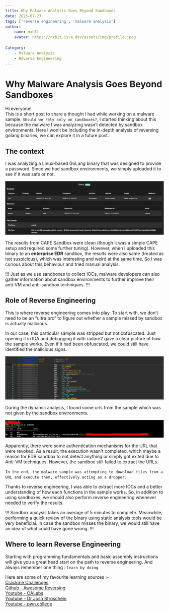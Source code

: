 ```yaml
---
title: Why Malware Analysis Goes Beyond Sandboxes
date: 2025-07-27
tags: ['reverse engineering', 'malware analysis']
author:
    name: nxb1t
    avatar: https://nxb1t.is-a.dev/assets/img/profile.jpeg

Category:
    - Malware Analysis
    - Reverse Engineering
---
```


# Why Malware Analysis Goes Beyond Sandboxes

Hi everyone!<br>
This is a short post to share a thought I had while working on a malware sample: `Should we rely only on sandboxes?`, I started thinking about this because the malware I was analyzing wasn’t detected by sandbox environments. Here I won’t be including the in-depth analysis of reversing golang binaries, we can explore it in a future post.

## The context 

I was analyzing a Linux-based GoLang binary that was designed to provide a password. Since we had sandbox environments, we simply uploaded it to see if it was safe or not.

![](/assets/img/sandbox_reverse/cape_result.png)

The results from CAPE Sandbox were clean (though it was a simple CAPE setup and required some further tuning). However, when I uploaded this binary to an **enterprise EDR** sandbox, the results were also same (treated as not suspicious), which was interesting and weird at the same time. So I was curious about this behaviour and tried manual analysis.

!!!
Just as we use sandboxes to collect IOCs, malware developers can also gather information about sandbox environments to further improve their anti-VM and anti-sandbox techniques.
!!!

## Role of Reverse Engineering

This is where reverse engineering comes into play. To start with, we don’t need to be an “ultra pro” to figure out whether a sample missed by sandbox is actually malicious.

In our case, this particular sample was stripped but not obfuscated. Just opening it in IDA and debugging it with radare2 gave a clear picture of how the sample works. Even if it had been obfuscated, we could still have identified the malicious signs. 

![IDA - Some Anti-VM Insturctions](/assets/img/sandbox_reverse/ida.png)

During the dynamic analysis, I found some urls from the sample which was not given by the sandbox environments.

![radare2 - Extracting Urls](/assets/img/sandbox_reverse/radare2.png)

Apparently, there were some authentication mechanisms for the URL that were revoked. As a result, the execution wasn't completed, which maybe a reason for  EDR sandbox to not detect anything or simply got exited due to Anti-VM techniques. However, the sandbox still failed to extract the URLs.

`In the end, the malware sample was attempting to download files from a URL and execute them, effectively acting as a dropper.`

Thanks to reverse engineering, I was able to extract more IOCs and a better understanding of how each functions in the sample works. So, in addition to using sandboxes, we should also perform reverse engineering whenever needed to verify the results.

!!!
Sandbox analysis takes an average of 5 minutes to complete. Meanwhile, performing a quick review of the binary using static analysis tools would be very beneficial. In case the sandbox misses the binary, we would still have an idea of what could have gone wrong.
!!!

## Where to learn Reverse Engineering

Starting with programming fundamentals and basic assembly instructions will give you a great head start on the path to reverse engineering. And always remember one thing : `learn by doing`.

Here are some of my favourite learning sources :-<br>
[Crackme Challenges](https://crackmes.one)<br>
[Github - Awesome Reversing](https://github.com/tylerha97/awesome-reversing)<br>
[Youtube - OALabs](https://www.youtube.com/@OALABS)<br>
[Youtube - Dr Josh Stroschein](https://www.youtube.com/@jstrosch/videos)<br>
[Youtube - pwn.college](https://www.youtube.com/watch?v=o_kSgUPJk4c&list=PL-ymxv0nOtqox6nF4HXtXHnTQFGkRQU_2)<br>
